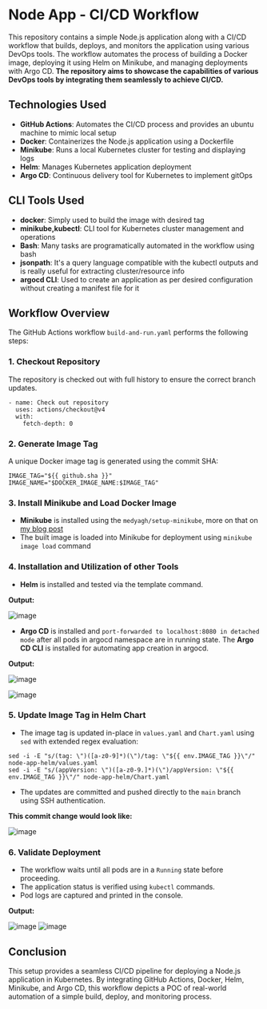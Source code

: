 # Node App - CI/CD Workflow

This repository contains a simple Node.js application along with a CI/CD workflow that builds, deploys, and monitors the application using various DevOps tools. The workflow automates the process of building a Docker image, deploying it using Helm on Minikube, and managing deployments with Argo CD. **The repository aims to showcase the capabilities of various DevOps tools by integrating them seamlessly to achieve CI/CD.** 

## Technologies Used

- **GitHub Actions**: Automates the CI/CD process and provides an ubuntu machine to mimic local setup
- **Docker**: Containerizes the Node.js application using a Dockerfile
- **Minikube**: Runs a local Kubernetes cluster for testing and displaying logs
- **Helm**: Manages Kubernetes application deployment
- **Argo CD**: Continuous delivery tool for Kubernetes to implement gitOps

## CLI Tools Used

- **docker**: Simply used to build the image with desired tag
- **minikube,kubectl**: CLI tool for Kubernetes cluster management and operations
- **Bash**: Many tasks are programatically automated in the workflow using bash
- **jsonpath**: It's a query language compatible with the kubectl outputs and is really useful for extracting cluster/resource info
- **argocd CLI**: Used to create an application as per desired configuration without creating a manifest file for it

## Workflow Overview

The GitHub Actions workflow `build-and-run.yaml` performs the following steps:

### 1. Checkout Repository
The repository is checked out with full history to ensure the correct branch updates.
```
- name: Check out repository
  uses: actions/checkout@v4
  with:
    fetch-depth: 0
```

### 2. Generate Image Tag
A unique Docker image tag is generated using the commit SHA:
```
IMAGE_TAG="${{ github.sha }}"
IMAGE_NAME="$DOCKER_IMAGE_NAME:$IMAGE_TAG"
```
### 3. Install Minikube and Load Docker Image
- **Minikube** is installed using the `medyagh/setup-minikube`, more on that on [my blog post](https://dev.to/cloud-sky-ops/running-minikube-in-github-workflow-a-step-by-step-guide-p40)
- The built image is loaded into Minikube for deployment using `minikube image load` command

### 4. Installation and Utilization of other Tools
- **Helm** is installed and tested via the template command.

**Output:**

  ![image](https://github.com/user-attachments/assets/73dfa4b4-d65e-4ea0-86cb-e7a8d2b7203b)

- **Argo CD** is installed and `port-forwarded to localhost:8080 in detached mode` after all pods in argocd namespace are in running state. The **Argo CD CLI** is installed for automating app creation in argocd.

**Output:**

![image](https://github.com/user-attachments/assets/586e52b6-e9b8-4d85-8d39-e753ad2658fa)

![image](https://github.com/user-attachments/assets/7091eae4-d47d-483e-affd-5cd748ded17c)

### 5. Update Image Tag in Helm Chart
- The image tag is updated in-place in `values.yaml` and `Chart.yaml` using `sed` with extended regex evaluation:
```
sed -i -E "s/(tag: \")([a-z0-9]*)(\")/tag: \"${{ env.IMAGE_TAG }}\"/" node-app-helm/values.yaml
sed -i -E "s/(appVersion: \")([a-z0-9.]*)(\")/appVersion: \"${{ env.IMAGE_TAG }}\"/" node-app-helm/Chart.yaml
```
- The updates are committed and pushed directly to the `main` branch using SSH authentication.

**This commit change would look like:**

![image](https://github.com/user-attachments/assets/2d14f70e-b201-4974-ada8-eba9f9a3c21f)

### 6. Validate Deployment
- The workflow waits until all pods are in a `Running` state before proceeding.
- The application status is verified using `kubectl` commands.
- Pod logs are captured and printed in the console.

**Output:**

![image](https://github.com/user-attachments/assets/fe297aa1-2984-4cbf-9bbf-26e7bab9afeb)
![image](https://github.com/user-attachments/assets/5d294d69-b157-4bc2-b97a-aa4b916c1f71)

## Conclusion
This setup provides a seamless CI/CD pipeline for deploying a Node.js application in Kubernetes. By integrating GitHub Actions, Docker, Helm, Minikube, and Argo CD, this workflow depicts a POC of real-world automation of a simple build, deploy, and monitoring process.
